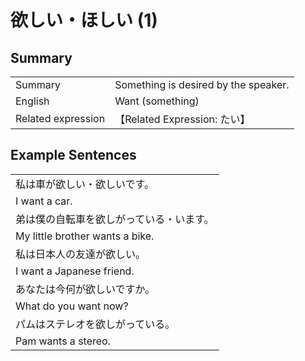 # 欲しい・ほしい (1)

## Summary

<table><tr>   <td>Summary</td>   <td>Something is desired by the speaker.</td></tr><tr>   <td>English</td>   <td>Want (something)</td></tr><tr>   <td>Related expression</td>   <td>【Related Expression: たい】</td></tr></table>

## Example Sentences

<table><tr><td>私は車が欲しい・欲しいです。</td></tr><tr><td>I want a car.</td></tr><tr><td>弟は僕の自転車を欲しがっている・います。</td></tr><tr><td>My little brother wants a bike.</td></tr><tr><td>私は日本人の友達が欲しい。</td></tr><tr><td>I want a Japanese friend.</td></tr><tr><td>あなたは今何が欲しいですか。</td></tr><tr><td>What do you want now?</td></tr><tr><td>パムはステレオを欲しがっている。</td></tr><tr><td>Pam wants a stereo.</td></tr></table>

